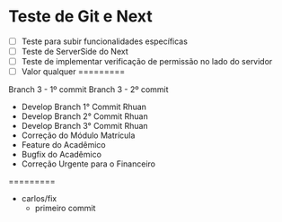 # Teste de Git e Next

- [ ]  Teste para subir funcionalidades específicas
- [ ]  Teste de ServerSide do Next
- [ ]  Teste de implementar verificação de permissão no lado do servidor
- [ ]  Valor qualquer
=========

Branch 3 - 1º commit
Branch 3 - 2º commit

- Develop Branch 1° Commit Rhuan
- Develop Branch 2° Commit Rhuan
- Develop Branch 3° Commit Rhuan
- Correção do Módulo Matrícula
- Feature do Acadêmico
- Bugfix do Acadêmico
- Correção Urgente para o Financeiro

=========

- carlos/fix
  - primeiro commit


